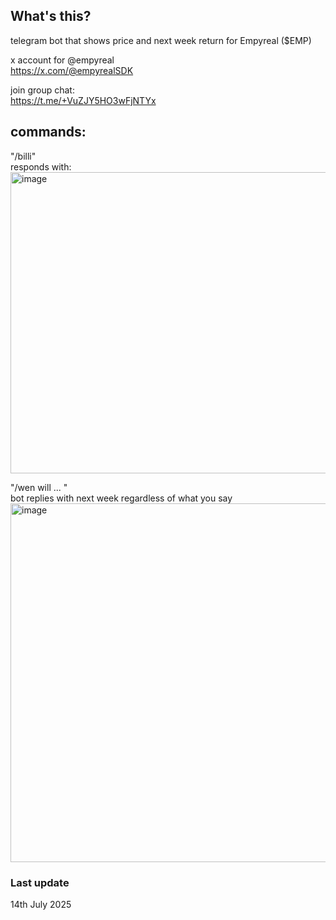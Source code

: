 ## What's this?

telegram bot that shows price and next week return for Empyreal ($EMP) 

x account for @empyreal <br>
https://x.com/@empyrealSDK

join group chat:<br>
https://t.me/+VuZJY5HO3wFjNTYx 

## commands:
"/billi" <br>
responds with:<br>
<img width="519" height="482" alt="image" src="https://github.com/user-attachments/assets/3f97b470-a93a-46e8-b3a4-b22f4ccc1e28" />  

"/wen will ...  "<br>
bot replies with next week regardless of what you say<br>
<img width="519" height="574" alt="image" src="https://github.com/user-attachments/assets/5bde9f57-ece6-4753-8fad-2ff3787906a2" />


### Last update 
14th July 2025
